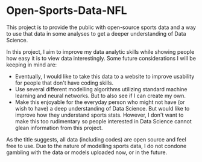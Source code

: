 # Open-Sports-Data-NFL

This project is to provide the public with open-source sports data and a way to use that data in some analyses to get a deeper understanding of Data Science. 

In this project, I aim to improve my data analytic skills while showing people how easy it is to view data interestingly. Some future considerations I will be keeping in mind are: 
 - Eventually, I would like to take this data to a website to improve usability for people that don't have coding skills. 
 - Use several different modelling algorithms utilizing standard machine learning and neural networks. But to also   see if I can create my own.
- Make this enjoyable for the everyday person who might not have (or wish to have) a deep understanding of Data   Science. But would like to improve how they understand sports stats. However, I don't want to make this too rudimentary so people interested in Data Science cannot glean information from this project. 

As the title suggests, all data (including codes) are open source and feel free to use. Due to the nature of modelling sports data, I do not condone gambling with the data or models uploaded now, or in the future. 